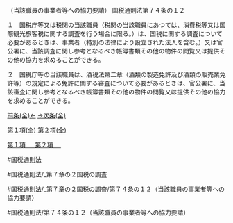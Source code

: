 （当該職員の事業者等への協力要請）
国税通則法第７４条の１２

１　国税庁等又は税関の当該職員（税関の当該職員にあつては、消費税等又は国際観光旅客税に関する調査を行う場合に限る。）は、国税に関する調査について必要があるときは、事業者（特別の法律により設立された法人を含む。）又は官公署に、当該調査に関し参考となるべき帳簿書類その他の物件の閲覧又は提供その他の協力を求めることができる。

２　国税庁等の当該職員は、酒税法第二章（酒類の製造免許及び酒類の販売業免許等）の規定による免許に関する審査について必要があるときは、官公署に、当該審査に関し参考となるべき帳簿書類その他の物件の閲覧又は提供その他の協力を求めることができる。

[前条(全)←](国税通則法＿＿＿＿＿第７４条の１１_.md)    [→次条(全)](国税通則法＿＿＿＿＿第７４条の１３_.md)

[第１項(全)](国税通則法＿＿＿＿＿第７４条の１２第１項_.md)  [第２項(全)](国税通則法＿＿＿＿＿第７４条の１２第２項_.md)  

[第１項 　 ](国税通則法＿＿＿＿＿第７４条の１２第１項.md)  [第２項 　 ](国税通則法＿＿＿＿＿第７４条の１２第２項.md)  

#国税通則法

#国税通則法/_第７章の２国税の調査

#国税通則法/_第７章の２国税の調査/第７４条の１２（当該職員の事業者等への協力要請）

#国税通則法/第７４条の１２（当該職員の事業者等への協力要請）

